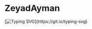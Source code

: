 # ZeyadAyman
[![Typing SVG](https://readme-typing-svg.demolab.com?font=Fira+Code&pause=1000&random=false&width=435&lines=Welcome+To+My+Github!)](https://git.io/typing-svg)
